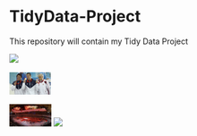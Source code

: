 # TidyData-Project
 This repository will contain my Tidy Data Project
 
<code><img height="40" src="assets/olympic-fireworks.avif"></code>

<code><img height="40" src="assets/Michael_Phelps.jpg"></code>

<code><img height="40" src="assets/Olympcs.jpg"></code>
<code><img height="40" src="assets/Kobe-bryant-jpg"></code>
